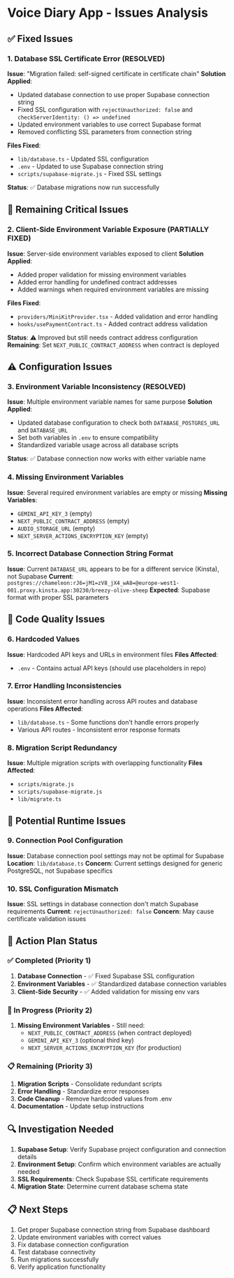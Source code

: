 # Voice Diary App - Issues Analysis

## ✅ Fixed Issues

### 1. Database SSL Certificate Error (RESOLVED)
**Issue**: "Migration failed: self-signed certificate in certificate chain"
**Solution Applied**:
- Updated database connection to use proper Supabase connection string
- Fixed SSL configuration with `rejectUnauthorized: false` and `checkServerIdentity: () => undefined`
- Updated environment variables to use correct Supabase format
- Removed conflicting SSL parameters from connection string

**Files Fixed**:
- `lib/database.ts` - Updated SSL configuration
- `.env` - Updated to use Supabase connection string
- `scripts/supabase-migrate.js` - Fixed SSL settings

**Status**: ✅ Database migrations now run successfully

## 🚨 Remaining Critical Issues

### 2. Client-Side Environment Variable Exposure (PARTIALLY FIXED)
**Issue**: Server-side environment variables exposed to client
**Solution Applied**:
- Added proper validation for missing environment variables
- Added error handling for undefined contract addresses
- Added warnings when required environment variables are missing

**Files Fixed**:
- `providers/MiniKitProvider.tsx` - Added validation and error handling
- `hooks/usePaymentContract.ts` - Added contract address validation

**Status**: ⚠️ Improved but still needs contract address configuration
**Remaining**: Set `NEXT_PUBLIC_CONTRACT_ADDRESS` when contract is deployed

## ⚠️ Configuration Issues

### 3. Environment Variable Inconsistency (RESOLVED)
**Issue**: Multiple environment variable names for same purpose
**Solution Applied**:
- Updated database configuration to check both `DATABASE_POSTGRES_URL` and `DATABASE_URL`
- Set both variables in `.env` to ensure compatibility
- Standardized variable usage across all database scripts

**Status**: ✅ Database connection now works with either variable name

### 4. Missing Environment Variables
**Issue**: Several required environment variables are empty or missing
**Missing Variables**:
- `GEMINI_API_KEY_3` (empty)
- `NEXT_PUBLIC_CONTRACT_ADDRESS` (empty)
- `AUDIO_STORAGE_URL` (empty)
- `NEXT_SERVER_ACTIONS_ENCRYPTION_KEY` (empty)

### 5. Incorrect Database Connection String Format
**Issue**: Current `DATABASE_URL` appears to be for a different service (Kinsta), not Supabase
**Current**: `postgres://chameleon:rJ6=jM1=zV8_jX4_wA8=@europe-west1-001.proxy.kinsta.app:30230/breezy-olive-sheep`
**Expected**: Supabase format with proper SSL parameters

## 🔧 Code Quality Issues

### 6. Hardcoded Values
**Issue**: Hardcoded API keys and URLs in environment files
**Files Affected**:
- `.env` - Contains actual API keys (should use placeholders in repo)

### 7. Error Handling Inconsistencies
**Issue**: Inconsistent error handling across API routes and database operations
**Files Affected**:
- `lib/database.ts` - Some functions don't handle errors properly
- Various API routes - Inconsistent error response formats

### 8. Migration Script Redundancy
**Issue**: Multiple migration scripts with overlapping functionality
**Files Affected**:
- `scripts/migrate.js`
- `scripts/supabase-migrate.js`
- `lib/migrate.ts`

## 📱 Potential Runtime Issues

### 9. Connection Pool Configuration
**Issue**: Database connection pool settings may not be optimal for Supabase
**Location**: `lib/database.ts`
**Concern**: Current settings designed for generic PostgreSQL, not Supabase specifics

### 10. SSL Configuration Mismatch
**Issue**: SSL settings in database connection don't match Supabase requirements
**Current**: `rejectUnauthorized: false`
**Concern**: May cause certificate validation issues

## 🎯 Action Plan Status

### ✅ Completed (Priority 1)
1. **Database Connection** - ✅ Fixed Supabase SSL configuration
2. **Environment Variables** - ✅ Standardized database connection variables
3. **Client-Side Security** - ✅ Added validation for missing env vars

### 🔄 In Progress (Priority 2)
1. **Missing Environment Variables** - Still need:
   - `NEXT_PUBLIC_CONTRACT_ADDRESS` (when contract deployed)
   - `GEMINI_API_KEY_3` (optional third key)
   - `NEXT_SERVER_ACTIONS_ENCRYPTION_KEY` (for production)

### 📋 Remaining (Priority 3)
1. **Migration Scripts** - Consolidate redundant scripts
2. **Error Handling** - Standardize error responses
3. **Code Cleanup** - Remove hardcoded values from .env
4. **Documentation** - Update setup instructions

## 🔍 Investigation Needed

1. **Supabase Setup**: Verify Supabase project configuration and connection details
2. **Environment Setup**: Confirm which environment variables are actually needed
3. **SSL Requirements**: Check Supabase SSL certificate requirements
4. **Migration State**: Determine current database schema state

## 📋 Next Steps

1. Get proper Supabase connection string from Supabase dashboard
2. Update environment variables with correct values
3. Fix database connection configuration
4. Test database connectivity
5. Run migrations successfully
6. Verify application functionality